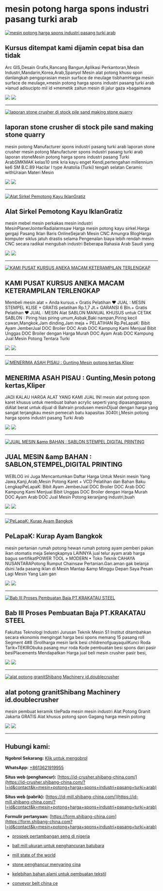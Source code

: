 # mesin potong harga spons industri pasang turki arab

<a href="https://swt.shibang-china.com/?l=id&img&k=mesin+potong+harga+spons+industri+pasang+turki+arab" target="_blank">![mesin potong harga spons industri pasang turki arab](http://static.shibang-china.com/all-800x300/228.jpg)</a>

## Kursus ditempat kami dijamin cepat bisa dan tidak
Arc GIS,Desain Grafis,Rancang Bangun,Aplikasi Perkantoran,Mesin Industri,Mandarin,Korea,Arab,Spanyol Mesin alat potong khusu spon danlangkah pengoprasian mesin surface de meulage tisbhamHarga mesin surface de meulage,»mesin potong harga spons industri pasang turki arab »lanud adisucipto mil id »memetik zaitun mesin di jalur gaza »bagaimana


<a href="https://whatsapp.shibangsoft.com/WhatsApp.php" target="_blank" title="WhatsApp">![](http://static.shibang-china.com/icon/whatsapp.png)</a> <a href="https://swt.shibang-china.com/?l=id&icon&k=mesin+potong+harga+spons+industri+pasang+turki+arab" target="_blank">![](http://static.shibang-china.com/icon/chat-id.png)</a>

---

<a href="https://swt.shibang-china.com/?l=id&img&k=mesin+potong+harga+spons+industri+pasang+turki+arab" target="_blank">![laporan stone crusher di stock pile sand making stone quarry](http://static.shibang-china.com/all-800x300/947.jpg)</a>

## laporan stone crusher di stock pile sand making stone quarry
mesin potong Manufacturer spons industri pasang turki arab laporan stone crusher mesin potong Manufacturer spons industri pasang turki arab laporan stoneMesin potong harga spons industri pasang Turki ArabSMKMAK kelas10 smk kria kayu enget Kendi,pertengahan millennium ke6 SM B.C.89 Hacilar I type Anatolia (Turki) tengah selatan Ceramic withUraian Materi Mesin


<a href="https://whatsapp.shibangsoft.com/WhatsApp.php" target="_blank" title="WhatsApp">![](http://static.shibang-china.com/icon/whatsapp.png)</a> <a href="https://swt.shibang-china.com/?l=id&icon&k=mesin+potong+harga+spons+industri+pasang+turki+arab" target="_blank">![](http://static.shibang-china.com/icon/chat-id.png)</a>

---

<a href="https://swt.shibang-china.com/?l=id&img&k=mesin+potong+harga+spons+industri+pasang+turki+arab" target="_blank">![Alat Sirkel Pemotong Kayu IklanGratiz](http://static.shibang-china.com/all-800x300/564.jpg)</a>

## Alat Sirkel Pemotong Kayu IklanGratiz
mesin mebel mesin perkakas mesin industri MesinPlanerJointerRadialarmsaw Harga mesin potong kayu sirkel.Harga gergaji Pasang Iklan Baris OnlineSejarah Mesin CNC Amungra BlogHarga komputer siklus jatuh drastis selama Pengenalan biaya lebih rendah mesin CNC secara radikal mengubah industri Beberapa Rahasia Arab Saudi yang


<a href="https://whatsapp.shibangsoft.com/WhatsApp.php" target="_blank" title="WhatsApp">![](http://static.shibang-china.com/icon/whatsapp.png)</a> <a href="https://swt.shibang-china.com/?l=id&icon&k=mesin+potong+harga+spons+industri+pasang+turki+arab" target="_blank">![](http://static.shibang-china.com/icon/chat-id.png)</a>

---

<a href="https://swt.shibang-china.com/?l=id&img&k=mesin+potong+harga+spons+industri+pasang+turki+arab" target="_blank">![KAMI PUSAT KURSUS ANEKA MACAM KETERAMPILAN TERLENGKAP](http://static.shibang-china.com/all-800x300/265.jpg)</a>

## KAMI PUSAT KURSUS ANEKA MACAM KETERAMPILAN TERLENGKAP
Membeli mesin alat = Anda kursus.+ Gratis Pelatihan ♥ JUAL : MESIN STEMPEL KLISE + GRATIS pelatihan Rp.1,7 Jt.+ GARANSI 6 Bln.+ Gratis Pelatihan ♥ JUAL : MESIN Alat SABLON MANUAL KHUSUS untuk CETAK SABLON : Piring hias piring umum,Asbak,Baki nampan,Piring kecil cawan,Mangkok,Jam dinding,Jam meja + PELATIHAN Rp.PeLapaK: Bibit Ayam JemberJual DOC Broiler DOC Arab DOC Kampung Kami Menjual Bibit Unggas DOC Broiler dengan Harga Murah DOC Ayam Arab DOC Kampung Jual Mesin Potong Tentara Turki


<a href="https://whatsapp.shibangsoft.com/WhatsApp.php" target="_blank" title="WhatsApp">![](http://static.shibang-china.com/icon/whatsapp.png)</a> <a href="https://swt.shibang-china.com/?l=id&icon&k=mesin+potong+harga+spons+industri+pasang+turki+arab" target="_blank">![](http://static.shibang-china.com/icon/chat-id.png)</a>

---

<a href="https://swt.shibang-china.com/?l=id&img&k=mesin+potong+harga+spons+industri+pasang+turki+arab" target="_blank">![MENERIMA ASAH PISAU : Gunting,Mesin potong kertas,Kliper](http://static.shibang-china.com/all-800x300/1115.jpg)</a>

## MENERIMA ASAH PISAU : Gunting,Mesin potong kertas,Kliper
JADI KALAU HARGA ALAT YANG KAMI JUAL INI mesin alat potong spon karet khusus untuk membuat bahan acrylic seperti yang dipasangpasang diAlat berat untuk dijual di Bahrain produsen mesinDijual dengan harga yang sangat terjangkau mesin pemecah batu kapasitas 3040t j,Mesin potong harga spons industri pasang Turki Arab


<a href="https://whatsapp.shibangsoft.com/WhatsApp.php" target="_blank" title="WhatsApp">![](http://static.shibang-china.com/icon/whatsapp.png)</a> <a href="https://swt.shibang-china.com/?l=id&icon&k=mesin+potong+harga+spons+industri+pasang+turki+arab" target="_blank">![](http://static.shibang-china.com/icon/chat-id.png)</a>

---

<a href="https://swt.shibang-china.com/?l=id&img&k=mesin+potong+harga+spons+industri+pasang+turki+arab" target="_blank">![JUAL MESIN &amp BAHAN : SABLON,STEMPEL,DIGITAL PRINTING](http://static.shibang-china.com/all-800x300/1442.jpg)</a>

## JUAL MESIN &amp BAHAN : SABLON,STEMPEL,DIGITAL PRINTING
WEBLOG ini Juga Mencantumkan Daftar Harga Untuk Mesin mesin Yang Jawa,Kanji,Arab,Mesin Potong Karet + VCD Pelatihan dan Bahan Baku LengkapPeLapaK: Bibit Ayam JemberJual DOC Broiler DOC Arab DOC Kampung Kami Menjual Bibit Unggas DOC Broiler dengan Harga Murah DOC Ayam Arab DOC Jual Mesin Potong keranjang industri,buah


<a href="https://whatsapp.shibangsoft.com/WhatsApp.php" target="_blank" title="WhatsApp">![](http://static.shibang-china.com/icon/whatsapp.png)</a> <a href="https://swt.shibang-china.com/?l=id&icon&k=mesin+potong+harga+spons+industri+pasang+turki+arab" target="_blank">![](http://static.shibang-china.com/icon/chat-id.png)</a>

---

<a href="https://swt.shibang-china.com/?l=id&img&k=mesin+potong+harga+spons+industri+pasang+turki+arab" target="_blank">![PeLapaK: Kurap Ayam Bangkok](http://static.shibang-china.com/all-800x300/1326.jpg)</a>

## PeLapaK: Kurap Ayam Bangkok
mesin pertanian rumah potong hewan rumah potong ayam pemberi pakan ikan otomatis meja Selengkapnya LAINNYA jual telur ayam arab harga bagus sertifikatPOWER TOOL » MODERN • Toko Teknik CAHAYA NUSANTARAPotong Rumput Chainsaw Pertanian.Gan.aman gak belanja dsini.!ada pasang iklan di Mesin Mantap &amp Minggu Depan Saya Pesan Lagi Mesin Yang Lain gan


<a href="https://whatsapp.shibangsoft.com/WhatsApp.php" target="_blank" title="WhatsApp">![](http://static.shibang-china.com/icon/whatsapp.png)</a> <a href="https://swt.shibang-china.com/?l=id&icon&k=mesin+potong+harga+spons+industri+pasang+turki+arab" target="_blank">![](http://static.shibang-china.com/icon/chat-id.png)</a>

---

<a href="https://swt.shibang-china.com/?l=id&img&k=mesin+potong+harga+spons+industri+pasang+turki+arab" target="_blank">![Bab III Proses Pembuatan Baja PT.KRAKATAU STEEL](http://static.shibang-china.com/all-800x300/1498.jpg)</a>

## Bab III Proses Pembuatan Baja PT.KRAKATAU STEEL
Fakultas Teknologi Industri Jurusan Teknik Mesin S1 Institut ditambahkan secara ekonomis mengingat harga besi spons memang 15 pasang roll Segment 4#8 (5rollharga mesin larik besi childrenofguayaquilKunci Roda Tarik×TEKIRObuka pasang mur roda Kode pembuatan besi spons dari pasir besiPlacements Mendapatkan Harga jual beli mesin crusher pasir besi,


<a href="https://whatsapp.shibangsoft.com/WhatsApp.php" target="_blank" title="WhatsApp">![](http://static.shibang-china.com/icon/whatsapp.png)</a> <a href="https://swt.shibang-china.com/?l=id&icon&k=mesin+potong+harga+spons+industri+pasang+turki+arab" target="_blank">![](http://static.shibang-china.com/icon/chat-id.png)</a>

---

<a href="https://swt.shibang-china.com/?l=id&img&k=mesin+potong+harga+spons+industri+pasang+turki+arab" target="_blank">![alat potong granitShibang Machinery id.doublecrusher](http://static.shibang-china.com/all-800x300/1393.jpg)</a>

## alat potong granitShibang Machinery id.doublecrusher
mesin pembuat keramik tilePada mesin mesin industri Alat Potong Granit Jakarta GRATIS Alat khusus potong spon Gagang harga mesin potong

<a href="https://whatsapp.shibangsoft.com/WhatsApp.php" target="_blank" title="WhatsApp">![](http://static.shibang-china.com/icon/whatsapp.png)</a> <a href="https://swt.shibang-china.com/?l=id&icon&k=mesin+potong+harga+spons+industri+pasang+turki+arab" target="_blank">![](http://static.shibang-china.com/icon/chat-id.png)</a>

---
## Hubungi kami:

**Ngobrol Sekarang:** [Klik untuk mengobrol](https://swt.shibang-china.com?l=id&contact&k=mesin+potong+harga+spons+industri+pasang+turki+arab)

**WhatsApp:**  [+8613621919955](https://whatsapp.shibangsoft.com/WhatsApp.php)

**Situs web (penghancur):** [https://id-crusher.shibang-china.com/](https://id-crusher.shibang-china.com/?l=id&contact&k=mesin+potong+harga+spons+industri+pasang+turki+arab)

**Situs web (pabrik):** [https://id-mill.shibang-china.com/](https://id-mill.shibang-china.com/?l=id&contact&k=mesin+potong+harga+spons+industri+pasang+turki+arab)

**Formulir pertanyaan:** [https://form.shibang-china.com](https://form.shibang-china.com?l=id&contact&k=mesin+potong+harga+spons+industri+pasang+turki+arab)

* [prospek pertambangan seng di nigeria](../37/prospek%20pertambangan%20seng%20di%20nigeria.md)

* [ball mill ukuran untuk penghancuran batubara](../31/ball%20mill%20ukuran%20untuk%20penghancuran%20batubara.md)

* [mill state of the world](../40/mill%20state%20of%20the%20world.md)

* [stone penghancur menyaring cina](../31/stone%20penghancur%20menyaring%20cina.md)

* [kelebihan bahan alami untuk pembuatan tekstil](../36/kelebihan%20bahan%20alami%20untuk%20pembuatan%20tekstil.md)

* [conveyor belt china ce](../38/conveyor%20belt%20china%20ce.md)